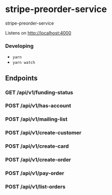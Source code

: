 # stripe-preorder-service

stripe-preorder-service


Listens on [http://localhost:4000](http://localhost:4000)

### Developing

 * `yarn`
 * `yarn watch`

## Endpoints

### GET /api/v1/funding-status

### POST /api/v1/has-account

### POST /api/v1/mailing-list

### POST /api/v1/create-customer

### POST /api/v1/create-card

### POST /api/v1/create-order

### POST /api/v1/pay-order

### POST /api/v1/list-orders


